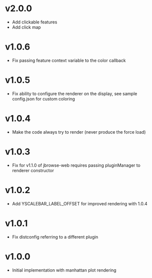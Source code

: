 # v2.0.0

- Add clickable features
- Add click map

# v1.0.6

- Fix passing feature context variable to the color callback

# v1.0.5

- Fix ability to configure the renderer on the display, see sample config.json
  for custom coloring

# v1.0.4

- Make the code always try to render (never produce the force load)

# v1.0.3

- Fix for v1.1.0 of jbrowse-web requires passing pluginManager to renderer
  constructor

# v1.0.2

- Add YSCALEBAR_LABEL_OFFSET for improved rendering with 1.0.4

# v1.0.1

- Fix distconfig referring to a different plugin

# v1.0.0

- Initial implementation with manhattan plot rendering

